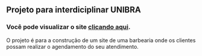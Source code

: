 ## Projeto para interdiciplinar UNIBRA
 
### Você pode visualizar o site [clicando aqui](https://viniciusnrocha.github.io/Interdisciplinar-3-periodo/).

O projeto é para a construção de um site de uma barbearia onde os clientes possam realizar o agendamento do seu atendimento. 